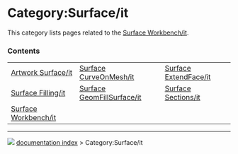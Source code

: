 # Category:Surface/it
This category lists pages related to the [Surface Workbench/it](Surface_Workbench/it.md).

### Contents

|     |     |     |
| --- | --- | --- |
| [Artwork Surface/it](Artwork_Surface/it.md) | [Surface CurveOnMesh/it](Surface_CurveOnMesh/it.md) | [Surface ExtendFace/it](Surface_ExtendFace/it.md) |
| [Surface Filling/it](Surface_Filling/it.md) | [Surface GeomFillSurface/it](Surface_GeomFillSurface/it.md) | [Surface Sections/it](Surface_Sections/it.md) |
| [Surface Workbench/it](Surface_Workbench/it.md) |



---
![](images/Button_right.svg) [documentation index](../README.md) > Category:Surface/it

